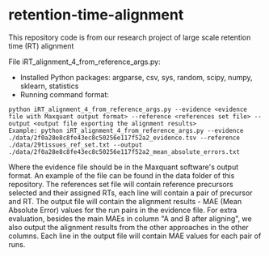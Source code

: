 # retention-time-alignment
This repository code is from our research project of large scale retention time (RT) alignment

File iRT_alignment_4_from_reference_args.py:

- Installed Python packages: argparse, csv, sys, random, scipy, numpy, sklearn, statistics
- Running command format:
```
python iRT_alignment_4_from_reference_args.py --evidence <evidence file with Maxquant output format> --reference <references set file> --output <output file exporting the alignment results>
Example: python iRT_alignment_4_from_reference_args.py --evidence ./data/2f0a28e8c8fe43ec8c50256e117f52a2_evidence.tsv --reference ./data/29tissues_ref_set.txt --output ./data/2f0a28e8c8fe43ec8c50256e117f52a2_mean_absolute_errors.txt
```

Where the evidence file should be in the Maxquant software's output format. An example of the file can be found in the data folder of this repository. The references set file will contain reference precursors selected and their assigned RTs, each line will contain a pair of precursor and RT. The output file will contain the alignment results - MAE (Mean Absolute Error) values for the run pairs in the evidence file. For extra evaluation, besides the main MAEs in column "A and B after aligning", we also output the alignment results from the other approaches in the other columns. Each line in the output file will contain MAE values for each pair of runs.